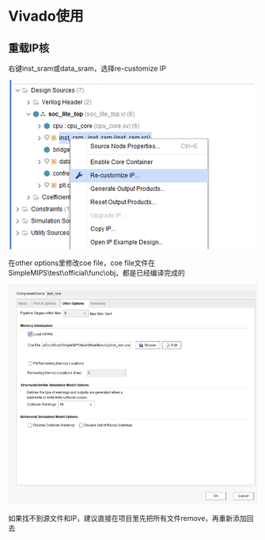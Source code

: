 # Vivado使用

## 重载IP核

右键inst_sram或data_sram，选择re-customize IP

![IP核重载1](.\Picture\IP核重载1.png)

在other options里修改coe file，coe file文件在SimpleMIPS\test\official\func\obj，都是已经编译完成的

![image-20230306115435758](.\Picture\IP核重载2.png)

如果找不到源文件和IP，建议直接在项目里先把所有文件remove，再重新添加回去